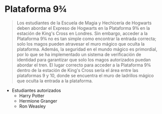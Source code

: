 # Plataforma 9¾


>  Los estudiantes de la Escuela de Magia y Hechicería de Hogwarts deben abordar el Expreso de Hogwarts en la Plataforma 9¾ en la estación de King's Cross en Londres. Sin embargo, acceder a la Plataforma 9¾ no es tan simple como encontrar la entrada correcta; solo los magos pueden atravesar el muro mágico que oculta la plataforma. Además, la seguridad en el mundo mágico es primordial, por lo que se ha implementado un sistema de verificación de identidad para garantizar que solo los magos autorizados puedan abordar el tren.
El lugar correcto para acceder a la Plataforma 9¾ dentro de la estación de King's Cross sería el área entre las plataformas 9 y 10, donde se encuentra el muro de ladrillos mágico que oculta la entrada a la plataforma.

- Estudiantes autorizados
    - Harry Potter
    - Hermione Granger
    - Ron Weasley